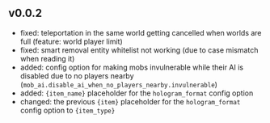## v0.0.2
- fixed: teleportation in the same world getting cancelled when worlds are full (feature: world player limit)
- fixed: smart removal entity whitelist not working (due to case mismatch when reading it)
- added: config option for making mobs invulnerable while their AI is disabled due to no players nearby (`mob_ai.disable_ai_when_no_players_nearby.invulnerable`)
- added: `{item_name}` placeholder for the `hologram_format` config option
- changed: the previous `{item}` placeholder for the `hologram_format` config option to `{item_type}`